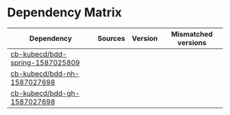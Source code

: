 # Dependency Matrix

Dependency | Sources | Version | Mismatched versions
---------- | ------- | ------- | -------------------
[cb-kubecd/bdd-spring-1587025809](https://github.com/cb-kubecd/bdd-spring-1587025809.git) |  | []() | 
[cb-kubecd/bdd-nh-1587027698](https://github.com/cb-kubecd/bdd-nh-1587027698.git) |  | []() | 
[cb-kubecd/bdd-gh-1587027698](https://github.com/cb-kubecd/bdd-gh-1587027698.git) |  | []() | 
